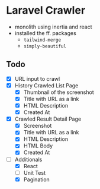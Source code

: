 # Laravel Crawler

- monolith using inertia and react
- installed the ff. packages
  - `tailwind-merge`
  - `simply-beautiful`

## Todo

- [x] URL input to crawl
- [x] History Crawled List Page
  - [x] Thumbnail of the screenshot
  - [x] Title with URL as a link
  - [x] HTML Description
  - [x] Created At
- [x] Crawled Result Detail Page
  - [x] Screenshot
  - [x] Title with URL as a link
  - [x] HTML Description
  - [x] HTML Body
  - [x] Created At
- [ ] Additionals
  - [x] React
  - [ ] Unit Test
  - [x] Pagination
